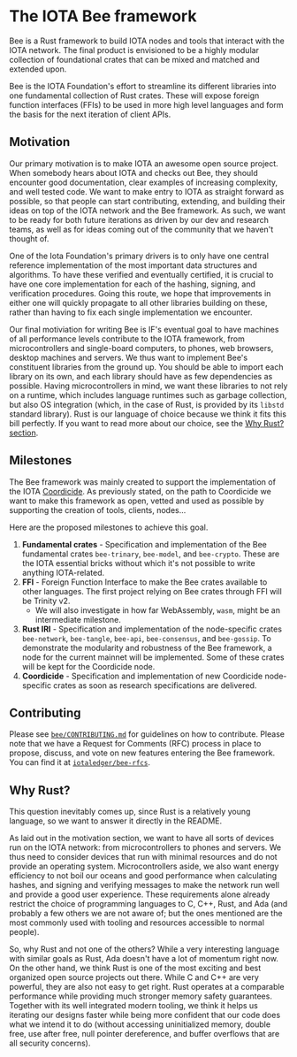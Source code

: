 # The IOTA Bee framework

Bee is a Rust framework to build IOTA nodes and tools that interact with
the IOTA network. The final product is envisioned to be a highly modular
collection of foundational crates that can be mixed and matched and extended
upon.

Bee is the IOTA Foundation's effort to streamline its different libraries into
one fundamental collection of Rust crates. These will expose foreign function
interfaces (FFIs) to be used in more high level languages and form the basis
for the next iteration of client APIs.

## Motivation

Our primary motivation is to make IOTA an awesome open source project. When
somebody hears about IOTA and checks out Bee, they should encounter good
documentation, clear examples of increasing complexity, and well tested code.
We want to make entry to IOTA as straight forward as possible, so that people
can start contributing, extending, and building their ideas on top of the IOTA
network and the Bee framework. As such, we want to be ready for both future
iterations as driven by our dev and research teams, as well as for ideas coming
out of the community that we haven't thought of.

One of the Iota Foundation's primary drivers is to only have one central
reference implementation of the most important data structures and algorithms.
To have these verified and eventually certified, it is crucial to have one core
implementation for each of the hashing, signing, and verification procedures.
Going this route, we hope that improvements in either one will quickly
propagate to all other libraries building on these, rather than having to fix
each single implementation we encounter.

Our final motiviation for writing Bee is IF's eventual goal to have machines of
all performance levels contribute to the IOTA framework, from microcontrollers
and single-board computers, to phones, web browsers, desktop machines and
servers. We thus want to implement Bee's constituent libraries from the ground
up. You should be able to import each library on its own, and each library
should have as few dependencies as possible. Having microcontrollers in mind,
we want these libraries to not rely on a runtime, which includes language
runtimes such as garbage collection, but also OS integration (which, in the
case of Rust, is provided by its `libstd` standard library). Rust is our
language of choice because we think it fits this bill perfectly. If you want to
read more about our choice, see the [Why Rust? section](README.md#).

## Milestones

The Bee framework was mainly created to support the implementation of the IOTA
[Coordicide](https://coordicide.iota.org/). As previously stated, on the path
to Coordicide we want to make this framework as open, vetted and used as
possible by supporting the creation of tools, clients, nodes...

Here are the proposed milestones to achieve this goal.

1. **Fundamental crates** - Specification and implementation of the Bee
   fundamental crates `bee-trinary`, `bee-model`, and `bee-crypto`. These are
   the IOTA essential bricks without which it's not possible to write anything
   IOTA-related.
2. **FFI** - Foreign Function Interface to make the Bee crates available to
   other languages. The first project relying on Bee crates through FFI will be
   Trinity v2.
    + We will also investigate in how far WebAssembly, `wasm`, might be an
      intermediate milestone.
3. **Rust IRI** - Specification and implementation of the node-specific crates
   `bee-network`, `bee-tangle`, `bee-api`, `bee-consensus`, and `bee-gossip`.
   To demonstrate the modularity and robustness of the Bee framework, a node
   for the current mainnet will be implemented. Some of these crates will be
   kept for the Coordicide node.
4. **Coordicide** - Specification and implementation of new Coordicide
   node-specific crates as soon as research specifications are delivered.

## Contributing

Please see
[`bee/CONTRIBUTING.md`](https://github.com/iotaledger/bee/blob/master/CONTRIBUTING.md)
for guidelines on how to contribute. Please note that we have a Request for
Comments (RFC) process in place to propose, discuss, and vote on new features
entering the Bee framework. You can find it at
[`iotaledger/bee-rfcs`](https://github.com/iotaledger/bee-rfcs/).

## Why Rust?

This question inevitably comes up, since Rust is a relatively young language,
so we want to answer it directly in the README.

As laid out in the motivation section, we want to have all sorts of devices run
on the IOTA network: from microcontrollers to phones and servers. We thus need
to consider devices that run with minimal resources and do not provide an
operating system. Microcontrollers aside, we also want energy efficiency to not
boil our oceans and good performance when calculating hashes, and signing and
verifying messages to make the network run well and provide a good user
experience. These requirements alone already restrict the choice of programming
languages to C, C++, Rust, and Ada (and probably a few others we are not aware
of; but the ones mentioned  are the most commonly used with tooling and
resources accessible to normal people).

So, why Rust and not one of the others? While a very interesting language with
similar goals as Rust, Ada doesn't have a lot of momentum right now. On the
other hand, we think Rust is one of the most exciting and best organized open
source projects out there. While C and C++ are very powerful, they are also not
easy to get right. Rust operates at a comparable performance while providing
much stronger memory safety guarantees. Together with its well integrated
modern tooling, we think it helps us iterating our designs faster while being
more confident that our code does what we intend it to do (without accessing
uninitialized memory, double free, use after free, null pointer dereference,
and buffer overflows that are all security concerns).

